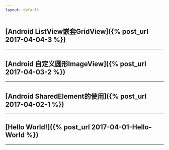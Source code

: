 ```yaml
---
layout: default
---
```


## [Android ListView嵌套GridView]({% post_url 2017-04-04-3 %})

---

## [Android 自定义圆形ImageView]({% post_url 2017-04-03-2 %})

---

## [Android SharedElement的使用]({% post_url 2017-04-02-1 %})

---

## [Hello World!]({% post_url 2017-04-01-Hello-World %})

---



<br />
<br />
<br />
